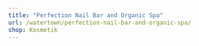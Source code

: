```yaml
---
title: "Perfection Nail Bar and Organic Spa"
url: /watertown/perfection-nail-bar-and-organic-spa/
shop: Kosmetik
---
```

